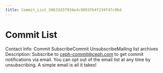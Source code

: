 ```yaml
---
title: Commit_List_50632d37934e4c9893fb4f219f47c9bd
---
```


# Commit List

Contact Info: Commit SubscribeCommit UnsubscribeMailing list archives
Description: Subscribe to ceph-commit@ceph.com to get commit notifications via email. You can opt out of the email list at any time by unsubscribing. A simple email is all it takes!